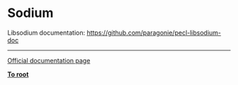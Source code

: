 # Sodium



Libsodium documentation: https://github.com/paragonie/pecl-libsodium-doc  

---

[Official documentation page](https://www.php.net/manual/en/book.sodium.php)

**[To root](/README.md)**